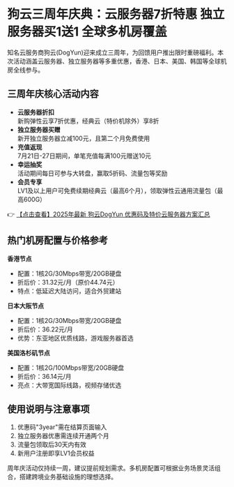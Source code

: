 # 狗云三周年庆典：云服务器7折特惠 独立服务器买1送1 全球多机房覆盖

知名云服务商狗云(DogYun)迎来成立三周年，为回馈用户推出限时重磅福利。本次活动涵盖云服务器、独立服务器等多重优惠，香港、日本、美国、韩国等全球机房全线参与。

## 三周年庆核心活动内容

- **云服务器折扣**  
  新购弹性云享7折优惠，经典云（特价机除外）享8折
- **独立服务器买赠**  
  新开独立服务器立减100元，且第二个月免费使用
- **充值返现**  
  7月21日-27日期间，单笔充值每满100元赠送10元
- **幸运抽奖**  
  活动期间每日可参与大转盘，赢取5折码、流量包等奖励
- **会员专享**  
  LV1及以上用户可免费续期经典云（最高6个月），领取弹性云通用流量包（最高600G）

👉 [【点击查看】2025年最新 狗云DogYun 优惠码及特价云服务器方案汇总](https://bit.ly/DogYun)

## 热门机房配置与价格参考

**香港节点**  
- 配置：1核2G/30Mbps带宽/20GB硬盘  
- 折后价：31.32元/月（原价44.74元）  
- 特点：低延迟大陆访问，适合外贸建站

**日本大阪节点**  
- 配置：1核2G/30Mbps带宽/20GB硬盘  
- 折后价：36.22元/月  
- 优势：东亚地区优质线路，游戏服务器首选

**美国洛杉矶节点**  
- 配置：1核2G/100Mbps带宽/20GB硬盘  
- 折后价：36.14元/月  
- 亮点：大带宽国际线路，视频存储优选

## 使用说明与注意事项

1. 优惠码"3year"需在结算页面输入  
2. 独立服务器优惠需连续开通两个月  
3. 流量包领取后30天内有效  
4. 新用户注册即享LV1会员权益  

周年庆活动仅持续一周，建议提前规划需求。多机房配置可根据业务场景灵活组合，搭建跨境业务基础设施的理想选择。